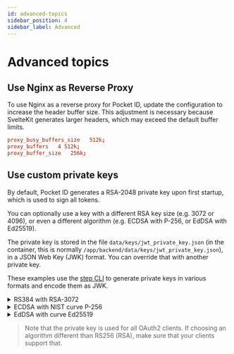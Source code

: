 ```yaml
---
id: advanced-topics
sidebar_position: 4
sidebar_label: Advanced
---
```


# Advanced topics

## Use Nginx as Reverse Proxy

To use Nginx as a reverse proxy for Pocket ID, update the configuration to increase the header buffer size. This adjustment is necessary because SvelteKit generates larger headers, which may exceed the default buffer limits.

```conf
proxy_busy_buffers_size   512k;
proxy_buffers   4 512k;
proxy_buffer_size   256k;
```

## Use custom private keys

By default, Pocket ID generates a RSA-2048 private key upon first startup, which is used to sign all tokens.

You can optionally use a key with a different RSA key size (e.g. 3072 or 4096), or even a different algorithm (e.g. ECDSA with P-256, or EdDSA with Ed25519).

The private key is stored in the file `data/keys/jwt_private_key.json` (in the container, this is normally `/app/backend/data/keys/jwt_private_key.json`), in a JSON Web Key (JWK) format. You can override that with another private key.

These examples use the [step CLI](https://smallstep.com/docs/step-cli/installation/) to generate private keys in various formats and encode them as JWK.

<details>
  <summary>RS384 with RSA-3072</summary>

```sh
step crypto jwk create \
  jwt_public_key.json jwt_private_key.json \
  --kty=RSA \
  --alg=RS384 \
  --use=sig \
  --size=3072 \
  --no-password --insecure
```
</details>

<details>
  <summary>ECDSA with NIST curve P-256</summary>

```sh
step crypto jwk create \
  jwt_public_key.json jwt_private_key.json \
  --kty=EC \
  --alg=ES256 \
  --use=sig \
  --no-password --insecure
```
</details>

<details>
  <summary>EdDSA with curve Ed25519</summary>

```sh
step crypto jwk create \
  jwt_public_key.json jwt_private_key.json \
  --kty=OKP \
  --alg=EdDSA \
  --use=sig \
  --crv=Ed25519 \
  --no-password --insecure
```
</details>

> Note that the private key is used for all OAuth2 clients. If choosing an algorithm different than RS256 (RSA), make sure that your clients support that.
